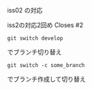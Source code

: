 

iss02 の対応

iss2の対応2回め
Closes #2 

```
git switch develop
```

でブランチ切り替え


```
git switch -c some_branch
```

でブランチ作成して切り替え